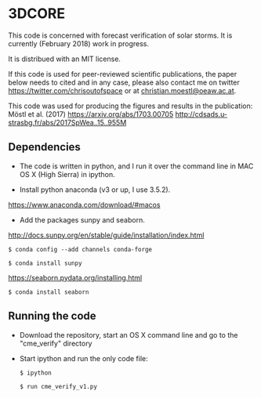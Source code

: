 # 3DCORE

This code is concerned with forecast verification of solar storms. It is currently (February 2018) work in progress.

It is distribued with an MIT license.

If this code is used for peer-reviewed scientific publications, the paper below needs to cited and in any case, please also contact me on twitter https://twitter.com/chrisoutofspace or at christian.moestl@oeaw.ac.at.

This code was used for producing the figures and results in the publication:
Möstl et al. (2017) https://arxiv.org/abs/1703.00705
http://cdsads.u-strasbg.fr/abs/2017SpWea..15..955M

## Dependencies
* The code is written in python, and I run it over the command line in MAC OS X (High Sierra) in ipython.

* Install python anaconda (v3 or up, I use 3.5.2).

https://www.anaconda.com/download/#macos

* Add the packages sunpy and seaborn. 

http://docs.sunpy.org/en/stable/guide/installation/index.html

    $ conda config --add channels conda-forge
     
    $ conda install sunpy

    
https://seaborn.pydata.org/installing.html

    $ conda install seaborn    
    

## Running the code
* Download the repository, start an OS X command line and go to the "cme_verify" directory
* Start ipython and run the only code file:

      $ ipython
      
      $ run cme_verify_v1.py
  
